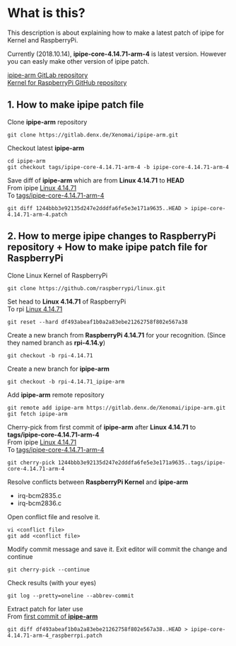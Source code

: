 # What is this?
This description is about explaining how to make a latest patch of ipipe for Kernel and RaspberryPi.

Currently (2018.10.14), **ipipe-core-4.14.71-arm-4** is latest version. However you can easly make other version of ipipe patch.

[ipipe-arm GitLab repository](https://gitlab.denx.de/Xenomai/ipipe-arm)  
[Kernel for RaspberryPi GitHub repository](https://github.com/raspberrypi/linux)

## 1. How to make ipipe patch file

Clone **ipipe-arm** repository
```
git clone https://gitlab.denx.de/Xenomai/ipipe-arm.git
```

Checkout latest **ipipe-arm**
```
cd ipipe-arm
git checkout tags/ipipe-core-4.14.71-arm-4 -b ipipe-core-4.14.71-arm-4
```

Save diff of **ipipe-arm** which are from **Linux 4.14.71** to **HEAD**  
From ipipe [Linux 4.14.71](https://gitlab.denx.de/Xenomai/ipipe-arm/commit/1244bbb3e92135d247e2dddfa6fe5e3e171a9635)  
To [tags/ipipe-core-4.14.71-arm-4](https://gitlab.denx.de/Xenomai/ipipe-arm/commit/b7600fd089fdcbd5aae5385b42498259924ca2fb)
```
git diff 1244bbb3e92135d247e2dddfa6fe5e3e171a9635..HEAD > ipipe-core-4.14.71-arm-4.patch
```


## 2. How to merge ipipe changes to RaspberryPi repository + How to make ipipe patch file for RaspberryPi
Clone Linux Kernel of RaspberryPi
```
git clone https://github.com/raspberrypi/linux.git
```

Set head to **Linux 4.14.71** of RaspberryPi  
To rpi [Linux 4.14.71](https://github.com/raspberrypi/linux/commit/df493abeaf1b0a2a83ebe21262758f802e567a38)
```
git reset --hard df493abeaf1b0a2a83ebe21262758f802e567a38
```

Create a new branch from **RaspberryPi 4.14.71** for your recognition. (Since they named branch as **rpi-4.14.y**)
```
git checkout -b rpi-4.14.71
```

Create a new branch for **ipipe-arm**
```
git checkout -b rpi-4.14.71_ipipe-arm
```

Add **ipipe-arm** remote repository
```
git remote add ipipe-arm https://gitlab.denx.de/Xenomai/ipipe-arm.git
git fetch ipipe-arm
```

Cherry-pick from first commit of **ipipe-arm** after **Linux 4.14.71** to **tags/ipipe-core-4.14.71-arm-4**  
From ipipe [Linux 4.14.71](https://gitlab.denx.de/Xenomai/ipipe-arm/commit/1244bbb3e92135d247e2dddfa6fe5e3e171a9635)  
To [tags/ipipe-core-4.14.71-arm-4](https://gitlab.denx.de/Xenomai/ipipe-arm/commit/b7600fd089fdcbd5aae5385b42498259924ca2fb)
```
git cherry-pick 1244bbb3e92135d247e2dddfa6fe5e3e171a9635..tags/ipipe-core-4.14.71-arm-4
```

Resolve conflicts between **RaspberryPi Kernel** and **ipipe-arm**  
* irq-bcm2835.c
* irq-bcm2836.c
  
Open conflict file and resolve it.
```
vi <conflict file>
git add <conflict file>
```

Modify commit message and save it. Exit editor will commit the change and continue
```
git cherry-pick --continue
```

Check results (with your eyes)
```
git log --pretty=oneline --abbrev-commit
```

Extract patch for later use  
From [first commit of **ipipe-arm**](https://github.com/raspberrypi/linux/commit/df493abeaf1b0a2a83ebe21262758f802e567a38)
```
git diff df493abeaf1b0a2a83ebe21262758f802e567a38..HEAD > ipipe-core-4.14.71-arm-4_raspberrpi.patch
```
